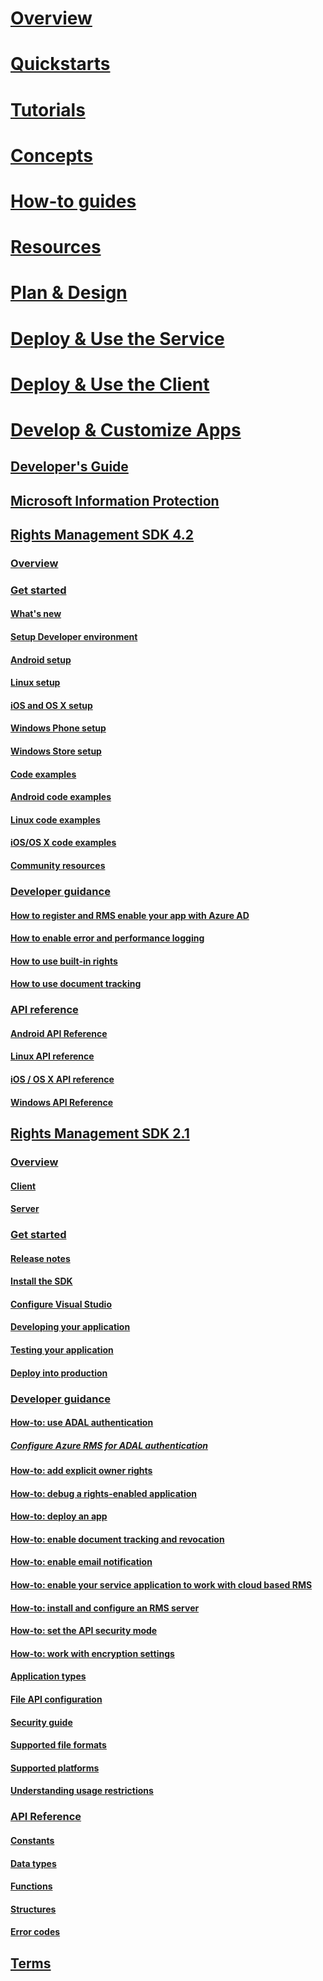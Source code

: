 # [Overview](/azure/information-protection/what-is-information-protection)
# [Quickstarts](./quickstart-viewpolicy)
# [Tutorials](./infoprotect-quick-start-tutorial.md)
# [Concepts](./overview-policy.md)
# [How-to guides](./how-to-guides.md)
# [Resources](./faqs.md)
# [Plan & Design](/azure/information-protection/deployment-roadmap)
# [Deploy & Use the Service](/azure/information-protection/activate-service)
# [Deploy & Use the Client](/azure/information-protection/rms-client/use-client)
# [Develop & Customize Apps](developers-guide.md)
## [Developer's Guide](developers-guide.md)
## [Microsoft Information Protection](https://aka.ms/mipsdkdocs)
## [Rights Management SDK 4.2](active-directory-rights-management-services-multi-platform-thin-client-sdk-portal.md)
### [Overview](overview.md)
### [Get started](get-started.md)
#### [What's new](release-notes.md)
#### [Setup Developer environment](setup-Developer-environment.md)
#### [Android setup](android-sdk.md)
#### [Linux setup](linux-setup.md)
#### [iOS and OS X setup](ios-sdk.md)
#### [Windows Phone setup](windows-phone-apps.md)
#### [Windows Store setup](winrt-sdk.md)
#### [Code examples](code-examples.md)
#### [Android code examples](android-code.md)
#### [Linux code examples](linux-c-code-examples.md)
#### [iOS/OS X code examples](ios-os-x-code-examples.md)
#### [Community resources](community-resources.md)
### [Developer guidance](core-concepts.md)
#### [How to register and RMS enable your app with Azure AD](authentication-integration.md)
#### [How to enable error and performance logging](enabling-logging.md)
#### [How to use built-in rights](built-in-rights-usage-restriction-reference.md)
#### [How to use document tracking](how-to-use-document-tracking.md)
### [API reference](api-reference-4-2.md)
#### [Android API Reference](https://msdn.microsoft.com/library/dn758245.aspx)
#### [Linux API reference](linux-c-api-reference.md)
#### [iOS / OS X API reference](https://msdn.microsoft.com/library/dn758306.aspx)
#### [Windows API Reference](https://msdn.microsoft.com/library/dn891914.aspx)
## [Rights Management SDK 2.1](microsoft-information-protection-and-control-client-portal.md)
### [Overview](ad-rms-overview.md)
#### [Client](ad-rms-client.md)
#### [Server](ad-rms-server.md)
### [Get started](getting-started-with-ad-rms-2-0.md)
#### [Release notes](release-notes-rtm.md)
#### [Install the SDK](install-the-rms-sdk.md)
#### [Configure Visual Studio](how-to-configure-a-visual-studio-project-to-use-the-ad-rms-sdk-2-0.md)
#### [Developing your application](developing-your-application.md)
#### [Testing your application](how-to-set-up-your-test-environment.md)
#### [Deploy into production](deploying-your-application.md)
### [Developer guidance](Developer-notes.md)
#### [How-to: use ADAL authentication](how-to-use-adal-authentication.md)
##### [Configure Azure RMS for ADAL authentication](adal-auth.md)
#### [How-to: add explicit owner rights](add-explicit-owner-rights.md)
#### [How-to: debug a rights-enabled application](debugging-applications-that-use-ad-rms.md)
#### [How-to: deploy an app](how-to-deploy-app.md)
#### [How-to: enable document tracking and revocation](tracking-content.md)
#### [How-to: enable email notification](how-to-enable-email-notification.md)
#### [How-to: enable your service application to work with cloud based RMS](how-to-use-file-api-with-aadrm-cloud.md)
#### [How-to: install and configure an RMS server](how-to-install-and-configure-an-rms-server.md)
#### [How-to: set the API security mode](setting-the-api-security-mode-api-mode.md)
#### [How-to: work with encryption settings](working-with-encryption.md)
#### [Application types](application-types.md)
#### [File API configuration](file-api-configuration.md)
#### [Security guide](security-guidelines.md)
#### [Supported file formats](supported-file-formats.md)
#### [Supported platforms](supported-platforms.md)
#### [Understanding usage restrictions](understanding-usage-restrictions.md)
### [API Reference](api-reference-2-1.md)
#### [Constants](https://msdn.microsoft.com/library/hh535291.aspx)
#### [Data types](https://msdn.microsoft.com/library/hh535288.aspx)
#### [Functions](https://msdn.microsoft.com/library/hh535289.aspx)
#### [Structures](https://msdn.microsoft.com/library/hh535294.aspx)
#### [Error codes](https://msdn.microsoft.com/library/hh535248.aspx)
## [Terms](terms.md) 
